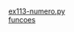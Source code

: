 #  
<a href='https://gabrielryanft.github.io/learning/cursoemvideo/python/exerciciospython/aula23 funcoes locais/ex113/ex113-numero.py/' target='_blank' rel='next'>ex113-numero.py</a><br/>
<a href='https://gabrielryanft.github.io/learning/cursoemvideo/python/exerciciospython/aula23 funcoes locais/ex113/funcoes/' target='_blank' rel='next'>funcoes</a><br/>
